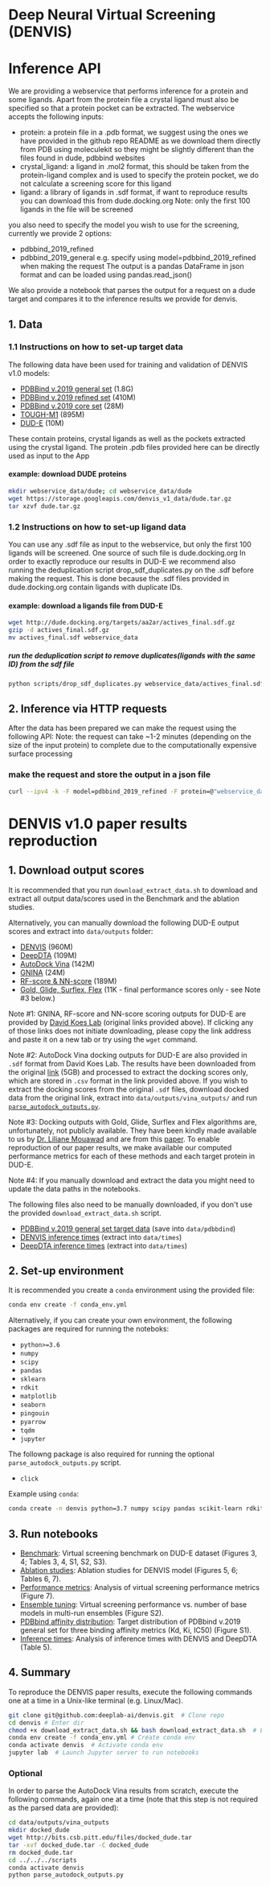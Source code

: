 # Deep Neural Virtual Screening (DENVIS)

# Inference API

We are providing a webservice that performs inference for a protein and some ligands.
Apart from the protein file a crystal ligand must also be specified so that a protein pocket can be extracted.
The webservice accepts the following inputs:
* protein: a protein file in a .pdb format, we suggest using the ones we have provided in the github repo README as we download them directly from PDB using moleculekit so they might be slightly different than the files found in dude, pdbbind websites
* crystal_ligand: a ligand in .mol2 format, this should be taken from the protein-ligand complex and is used to specify the protein pocket, we do not calculate a screening score for this ligand
* ligand: a library of ligands in .sdf format, if want to reproduce results you can download this from dude.docking.org
Note: only the first 100 ligands in the file will be screened

you also need to specify the model you wish to use for the screening, currently we provide 2 options:
* pdbbind_2019_refined
* pdbbind_2019_general
e.g. specify using model=pdbbind_2019_refined when making the request
The output is a pandas DataFrame in json format and can be loaded using pandas.read_json()

We also provide a notebook that parses the output for a request on a dude target and compares it to the inference results we provide for denvis.

## 1. Data

### 1.1 Instructions on how to set-up target data

The following data have been used for training and validation of DENVIS v1.0 models:
* [PDBBind v.2019 general set](https://storage.googleapis.com/denvis_v1_data/pdbbind_v2019_general.tar.gz) (1.8G)
* [PDBBind v.2019 refined set](https://storage.googleapis.com/denvis_v1_data/pdbbind_v2019_refined.tar.gz) (410M)
* [PDBBind v.2019 core set](https://storage.googleapis.com/denvis_v1_data/pdbbind_v2019_core.tar.gz) (28M)
* [TOUGH-M1](https://storage.googleapis.com/denvis_v1_data/tough_m1.tar.gz) (895M)
* [DUD-E](https://storage.googleapis.com/denvis_v1_data/dude.tar.gz) (10M)

These contain proteins, crystal ligands as well as the pockets extracted using the crystal ligand.
The protein .pdb files provided here can be directly used as input to the App

#### example: download DUDE proteins
```bash
mkdir webservice_data/dude; cd webservice_data/dude
wget https://storage.googleapis.com/denvis_v1_data/dude.tar.gz
tar xzvf dude.tar.gz
```
### 1.2 Instructions on how to set-up ligand data

You can use any .sdf file as input to the webservice, but only the first 100 ligands will be screened.
One source of such file is dude.docking.org
In order to exactly reproduce our results in DUD-E we recommend also running the deduplication script drop_sdf_duplicates.py on the .sdf before making the request.
This is done because the .sdf files provided in dude.docking.org contain ligands with duplicate IDs.

#### example: download a ligands file from DUD-E
```bash
wget http://dude.docking.org/targets/aa2ar/actives_final.sdf.gz
gzip -d actives_final.sdf.gz
mv actives_final.sdf webservice_data
```

##### run the deduplication script to remove duplicates(ligands with the same ID) from the sdf file
```bash
python scripts/drop_sdf_duplicates.py webservice_data/actives_final.sdf -o webservice_data/ligands_dedup.sdf
```
## 2. Inference via HTTP requests 

After the data has been prepared we can make the request using the following API:
Note: the request can take ~1-2 minutes (depending on the size of the input protein) to complete due to the computationally expensive surface processing
### make the request and store the output in a json file
```bash
curl --ipv4 -k -F model=pdbbind_2019_refined -F protein=@"webservice_data/dude/all/aa2ar/receptor.pdb" -F crystal_ligand=@"webservice_data/dude/all/aa2ar/crystal_ligand.mol2" -F ligand=@"ligands_dedup.sdf" -H "Content-Type: multipart/form-data" -X POST https://denvis.deeplab.ai/screen > aa2ar_denvis_webservice.json
```

# DENVIS v1.0 paper results reproduction
## 1. Download output scores

It is recommended that you run `download_extract_data.sh` to download and extract all output data/scores used in the Benchmark and the ablation studies.

Alternatively, you can manually download the following DUD-E output scores and extract into `data/outputs` folder:
* [DENVIS](https://storage.googleapis.com/denvis_v1_outputs/denvis_outputs.tar.gz) (960M)
* [DeepDTA](https://storage.googleapis.com/denvis_v1_outputs/deepdta_outputs.tar.gz) (109M)
* [AutoDock Vina](https://storage.googleapis.com/denvis_v1_outputs/vina_outputs.tar.gz) (142M)
* [GNINA](http://bits.csb.pitt.edu/files/defaultCNN_dude.tar.gz) (24M)
* [RF-score & NN-score](http://bits.csb.pitt.edu/files/rfnn_dude_scores.tgz) (189M)
* [Gold, Glide, Surflex, Flex](https://storage.googleapis.com/denvis_v1_outputs/docking_performance_scores.tar.gz) (11K - final performance scores only - see Note #3 below.)

Note #1: GNINA, RF-score and NN-score scoring outputs for DUD-E are provided by [David Koes Lab](http://bits.csb.pitt.edu/) (original links provided above).
If clicking any of those links does not initiate downloading, please copy the link address and paste it on a new tab or try using the `wget` command. 

Note #2: AutoDock Vina docking outputs for DUD-E are also provided in `.sdf` format from David Koes Lab. The results have been downloaded from the original [link](http://bits.csb.pitt.edu/files/docked_dude.tar) (5GB) and processed to extract the docking scores only, which are stored in `.csv` format in the link provided above. If you wish to extract the docking scores from the original `.sdf` files, download docked data from the original link, extract into `data/outputs/vina_outputs/` and run [`parse_autodock_outputs.py`](scripts/parse_autodock_outputs.py).

Note #3: Docking outputs with Gold, Glide, Surflex and Flex algorithms are, unfortunately, not publicly available. They have been kindly made available to us by [Dr. Liliane Mouawad](https://science.institut-curie.org/research/biology-chemistry-of-radiations-cell-signaling-and-cancer-axis/cmbc/chemistry-and-modelling-for-protein-recognition/team-members/?mbr=liliane-mouawad) and are from this [paper](https://jcheminf.biomedcentral.com/articles/10.1186/s13321-016-0167-x). To enable reproduction of our paper results, we make available our computed performance metrics for each of these methods and each target protein in DUD-E.

Note #4: If you manually download and extract the data you might need to update the data paths in the notebooks.

The following files also need to be manually downloaded, if you don't use the provided `download_extract_data.sh` script. 
* [PDBBind v.2019 general set target data](https://storage.googleapis.com/denvis_v1_data/INDEX_general_PL_data.2019) (save into `data/pdbbdind`)
* [DENVIS inference times](https://storage.googleapis.com/denvis_v1_outputs/denvis_times.tar.gz) (extract into `data/times`)
* [DeepDTA inference times](https://storage.googleapis.com/denvis_v1_outputs/deepdta_times.tar.gz) (extract into `data/times`)

## 2. Set-up environment
It is recommended you create a `conda` environment using the provided file:
```bash
conda env create -f conda_env.yml
```

Alternatively, if you can create your own environment, the following packages are required for running the noteboks: 
* `python>=3.6`
* `numpy`
* `scipy`
* `pandas`
* `sklearn`
* `rdkit`
* `matplotlib`
* `seaborn`
* `pingouin`
* `pyarrow`
* `tqdm`
* `jupyter`

The followng package is also required for running the optional `parse_autodock_outputs.py` script.
* `click`


Example using `conda`:
```bash
conda create -n denvis python=3.7 numpy scipy pandas scikit-learn rdkit matplotlib seaborn pingouin pyarrow click tqdm jupyter -c conda-forge -c rdkit
```

## 3. Run notebooks
* [Benchmark](notebooks/01_Benchmark.ipynb): Virtual screening benchmark on DUD-E dataset (Figures 3, 4; Tables 3, 4, S1, S2, S3).
* [Ablation studies](notebooks/02_Ablation_studies.ipynb): Ablation studies for DENVIS model (Figures 5, 6; Tables 6, 7).
* [Performance metrics](notebooks/03_Performance_metrics.ipynb): Analysis of virtual screening performance metrics (Figure 7).
* [Ensemble tuning](notebooks/04_Ensemble_tuning.ipynb): Virtual screening performance vs. number of base models in multi-run ensembles (Figure S2).
* [PDBbind affinity distribution](notebooks/05_PDBbind_affinity_distribution.ipynb): Target distribution of PDBbind v.2019 general set for three binding affinity metrics (Kd, Ki, IC50) (Figure S1).
* [Inference times](notebooks/06_Inference_times.ipynb): Analysis of inference times with DENVIS and DeepDTA (Table 5).

## 4. Summary
To reproduce the DENVIS paper results, execute the following commands one at a time in a Unix-like terminal (e.g. Linux/Mac). 
```bash
git clone git@github.com:deeplab-ai/denvis.git  # Clone repo
cd denvis # Enter dir
chmod +x download_extract_data.sh && bash download_extract_data.sh  # Execute data download script
conda env create -f conda_env.yml # Create conda env
conda activate denvis  # Activate conda env
jupyter lab  # Launch Jupyter server to run notebooks
```

### Optional
In order to parse the AutoDock Vina results from scratch, execute the following commands, again one at a time (note that this step is not required as the parsed data are provided):
```bash
cd data/outputs/vina_outputs
mkdir docked_dude
wget http://bits.csb.pitt.edu/files/docked_dude.tar
tar -xvf docked_dude.tar -C docked_dude
rm docked_dude.tar
cd ../../../scripts
conda activate denvis
python parse_autodock_outputs.py 
```